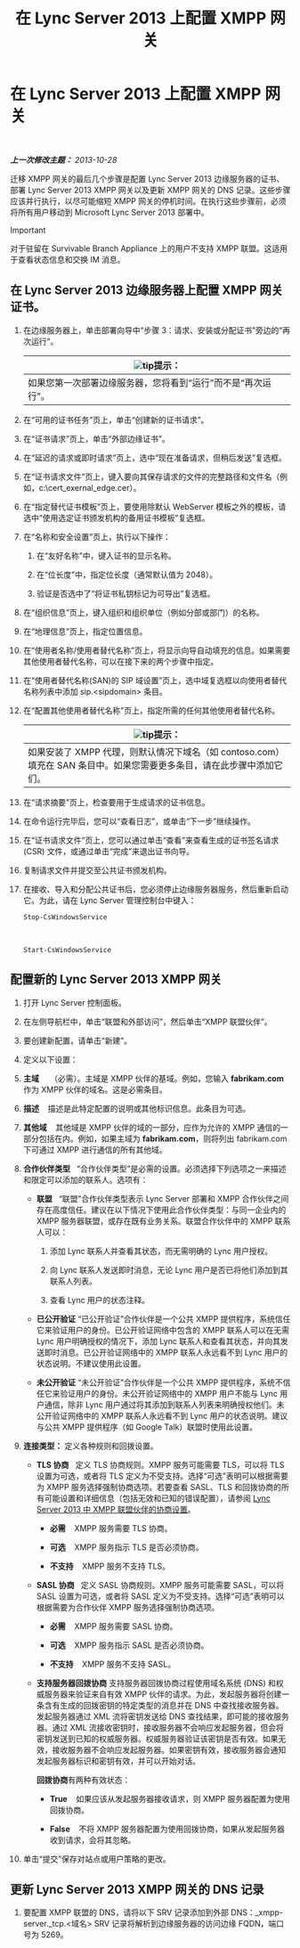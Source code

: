 ﻿---
title: 在 Lync Server 2013 上配置 XMPP 网关
TOCTitle: 在 Lync Server 2013 上配置 XMPP 网关
ms:assetid: c70282e0-b502-47e2-a0be-a32eb1faf99d
ms:mtpsurl: https://technet.microsoft.com/zh-cn/library/JJ721881(v=OCS.15)
ms:contentKeyID: 49888602
ms.date: 05/19/2016
mtps_version: v=OCS.15
ms.translationtype: HT
---

# 在 Lync Server 2013 上配置 XMPP 网关

 

_**上一次修改主题：** 2013-10-28_

迁移 XMPP 网关的最后几个步骤是配置 Lync Server 2013 边缘服务器的证书、部署 Lync Server 2013 XMPP 网关以及更新 XMPP 网关的 DNS 记录。这些步骤应该并行执行，以尽可能缩短 XMPP 网关的停机时间。在执行这些步骤前，必须将所有用户移动到 Microsoft Lync Server 2013 部署中。

> [!IMPORTANT]  
> 对于驻留在 Survivable Branch Appliance 上的用户不支持 XMPP 联盟。这适用于查看状态信息和交换 IM 消息。


## 在 Lync Server 2013 边缘服务器上配置 XMPP 网关证书。

1.  在边缘服务器上，单击部署向导中“步骤 3：请求、安装或分配证书”旁边的“再次运行”。
    
    <table>
    <thead>
    <tr class="header">
    <th><img src="images/Gg398094.tip(OCS.15).gif" title="tip" alt="tip" />提示：</th>
    </tr>
    </thead>
    <tbody>
    <tr class="odd">
    <td>如果您第一次部署边缘服务器，您将看到“运行”而不是“再次运行”。</td>
    </tr>
    </tbody>
    </table>


2.  在“可用的证书任务”页上，单击“创建新的证书请求”。

3.  在“证书请求”页上，单击“外部边缘证书”。

4.  在“延迟的请求或即时请求”页上，选中“现在准备请求，但稍后发送”复选框。

5.  在“证书请求文件”页上，键入要向其保存请求的文件的完整路径和文件名（例如，c:\\cert\_exernal\_edge.cer）。

6.  在“指定替代证书模板”页上，要使用除默认 WebServer 模板之外的模板，请选中“使用选定证书颁发机构的备用证书模板”复选框。

7.  在“名称和安全设置”页上，执行以下操作：
    
    1.  在“友好名称”中，键入证书的显示名称。
    
    2.  在“位长度”中，指定位长度（通常默认值为 2048）。
    
    3.  验证是否选中了“将证书私钥标记为可导出”复选框。

8.  在“组织信息”页上，键入组织和组织单位（例如分部或部门）的名称。

9.  在“地理信息”页上，指定位置信息。

10. 在“使用者名称/使用者替代名称”页上，将显示向导自动填充的信息。如果需要其他使用者替代名称，可以在接下来的两个步骤中指定。

11. 在“使用者替代名称(SAN)的 SIP 域设置”页上，选中域复选框以向使用者替代名称列表中添加 sip.\<sipdomain\> 条目。

12. 在“配置其他使用者替代名称”页上，指定所需的任何其他使用者替代名称。
    
    <table>
    <thead>
    <tr class="header">
    <th><img src="images/Gg398094.tip(OCS.15).gif" title="tip" alt="tip" />提示：</th>
    </tr>
    </thead>
    <tbody>
    <tr class="odd">
    <td>如果安装了 XMPP 代理，则默认情况下域名（如 contoso.com）填充在 SAN 条目中。如果您需要更多条目，请在此步骤中添加它们。</td>
    </tr>
    </tbody>
    </table>


13. 在“请求摘要”页上，检查要用于生成请求的证书信息。

14. 在命令运行完毕后，您可以“查看日志”，或单击“下一步”继续操作。

15. 在“证书请求文件”页上，您可以通过单击“查看”来查看生成的证书签名请求 (CSR) 文件，或通过单击“完成”来退出证书向导。

16. 复制请求文件并提交至公共证书颁发机构。

17. 在接收、导入和分配公共证书后，您必须停止边缘服务器服务，然后重新启动它。为此，请在 Lync Server 管理控制台中键入：
    
        Stop-CsWindowsService

       &nbsp;
    
        Start-CsWindowsService

## 配置新的 Lync Server 2013 XMPP 网关

1.  打开 Lync Server 控制面板。

2.  在左侧导航栏中，单击“联盟和外部访问”，然后单击“XMPP 联盟伙伴”。

3.  要创建新配置，请单击“新建”。

4.  定义以下设置：

5.  **主域**     （必需）。主域是 XMPP 伙伴的基域。例如，您输入 **fabrikam.com** 作为 XMPP 伙伴的域名。这是必需条目。

6.  **描述**    描述是此特定配置的说明或其他标识信息。此条目为可选。

7.  **其他域**    其他域是 XMPP 伙伴的域的一部分，应作为允许的 XMPP 通信的一部分包括在内。例如，如果主域为 **fabrikam.com**，则将列出 fabrikam.com 下可通过 XMPP 进行通信的所有其他域。

8.  **合作伙伴类型**   “合作伙伴类型”是必需的设置。必须选择下列选项之一来描述和限定可以添加的联系人。选项有：
    
      - **联盟**   “联盟”合作伙伴类型表示 Lync Server 部署和 XMPP 合作伙伴之间存在高度信任。建议在以下情况下使用此合作伙伴类型：与同一企业内的 XMPP 服务器联盟，或存在既有业务关系。联盟合作伙伴中的 XMPP 联系人可以：
        
        1.  添加 Lync 联系人并查看其状态，而无需明确的 Lync 用户授权。
        
        2.  向 Lync 联系人发送即时消息，无论 Lync 用户是否已将他们添加到其联系人列表。
        
        3.  查看 Lync 用户的状态注释。
    
      - **已公开验证** “已公开验证”合作伙伴是一个公共 XMPP 提供程序，系统信任它来验证用户的身份。已公开验证网络中包含的 XMPP 联系人可以在无需 Lync 用户明确授权的情况下，添加 Lync 联系人和查看其状态，并向其发送即时消息。已公开验证网络中的 XMPP 联系人永远看不到 Lync 用户的状态说明。不建议使用此设置。
    
      - **未公开验证** “未公开验证”合作伙伴是一个公共 XMPP 提供程序，系统不信任它来验证用户的身份。未公开验证网络中的 XMPP 用户不能与 Lync 用户通信，除非 Lync 用户通过将其添加到联系人列表来明确授权他们。未公开验证网络中的 XMPP 联系人永远看不到 Lync 用户的状态说明。建议与公共 XMPP 提供程序（如 Google Talk）联盟时使用此设置。

9.  **连接类型：** 定义各种规则和回拨设置。
    
      - **TLS 协商**   定义 TLS 协商规则。XMPP 服务可能需要 TLS，可以将 TLS 设置为可选，或者将 TLS 定义为不受支持。选择“可选”表明可以根据需要为 XMPP 服务选择强制协商选项。若要查看 SASL、TLS 和回拨协商的所有可能设置和详细信息（包括无效和已知的错误配置），请参阅 [Lync Server 2013 中 XMPP 联盟伙伴的协商设置](lync-server-2013-negotiation-settings-for-xmpp-federated-partners.md)。
        
          - **必需**    XMPP 服务需要 TLS 协商。
        
          - **可选**    XMPP 服务指示 TLS 是否必须协商。
        
          - **不支持**    XMPP 服务不支持 TLS。
    
      - **SASL 协商**   定义 SASL 协商规则。XMPP 服务可能需要 SASL，可以将 SASL 设置为可选，或者将 SASL 定义为不受支持。选择“可选”表明可以根据需要为合作伙伴 XMPP 服务选择强制协商选项。
        
          - **必需**    XMPP 服务需要 SASL 协商。
        
          - **可选**    XMPP 服务指示 SASL 是否必须协商。
        
          - **不支持**    XMPP 服务不支持 SASL。
    
      - **支持服务器回拨协商** 支持服务器回拨协商过程使用域名系统 (DNS) 和权威服务器来验证来自有效 XMPP 伙伴的请求。为此，发起服务器将创建一条含有生成的回拨密钥的特定类型的消息并在 DNS 中查找接收服务器。发起服务器通过 XML 流将密钥发送给 DNS 查找结果，即可能的接收服务器。通过 XML 流接收密钥时，接收服务器不会响应发起服务器，但会将密钥发送到已知的权威服务器。权威服务器验证该密钥是否有效。如果无效，接收服务器不会响应发起服务器。如果密钥有效，接收服务器会通知发起服务器标识和密钥有效，并可以开始对话。
        
        **回拨协商**有两种有效状态：
        
          - **True**    如果应该从发起服务器接收请求，则 XMPP 服务器配置为使用回拨协商。
        
          - **False**    不将 XMPP 服务器配置为使用回拨协商，如果从发起服务器收到请求，会将其忽略。

10. 单击“提交”保存对站点或用户策略的更改。

## 更新 Lync Server 2013 XMPP 网关的 DNS 记录

1.  要配置 XMPP 联盟的 DNS，请将以下 SRV 记录添加到外部 DNS：\_xmpp-server.\_tcp.\<域名\> SRV 记录将解析到边缘服务器的访问边缘 FQDN，端口号为 5269。

